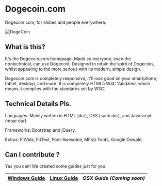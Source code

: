 # Dogecoin.com

Dogecoin.com, for shibes and people everywhere.

![DogeCoin](http://static.tumblr.com/ppdj5y9/Ae9mxmxtp/300coin.png)

## What is this?
It's the Dogecoin.com homepage. Made so everyone, even the nontechnical, can use Dogecoin.
Designed to retain the spirit of Dogecoin, whilst appealing to the more serious with its modern, simple design.

Dogecoin.com is completely responsive, it'll look good on your smartphone, tablet, desktop, and more.
It is completely HTML5 W3C Validated, which means it complies with the standards set by W3C.

## Technical Details Pls.
Languages:
Mainly written in HTML (dur), CSS (such dur), and Javascript (moar dur).

Frameworks:
Bootstrap and jQuery.

Extras:
FitVids, FitText, Font-Awesome, MFizz Fonts, Google Oswald.

## Can I contribute ?
Yes you can!
We created some guides just for you:

| [Windows Guide][G1] | [Linux Guide][G2] | *OSX Guide (Coming soon)* |
|:-----------------:|:-------------------:|:-------------------------:|

[G1]: https://github.com/dogecoin/dogecoin.com/blob/gh-pages/getting-started/contribute_windows.md
[G2]: https://github.com/dogecoin/dogecoin.com/blob/gh-pages/getting-started/contribute_linux.md
